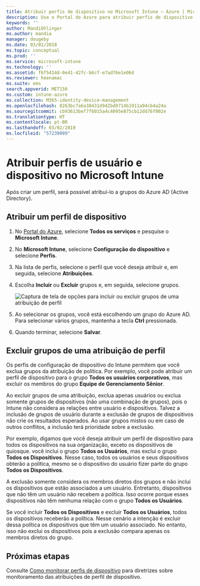 ```yaml
---
title: Atribuir perfis de dispositivo no Microsoft Intune – Azure | Microsoft Docs
description: Use o Portal do Azure para atribuir perfis de dispositivo e políticas a usuários e a dispositivos. Saiba como excluir grupos de uma atribuição de perfil no Microsoft Intune.
keywords: ''
author: MandiOhlinger
ms.author: mandia
manager: dougeby
ms.date: 03/01/2018
ms.topic: conceptual
ms.prod: ''
ms.service: microsoft-intune
ms.technology: ''
ms.assetid: f6f5414d-0e41-42fc-b6cf-e7ad76e1e06d
ms.reviewer: heenamac
ms.suite: ems
search.appverid: MET150
ms.custom: intune-azure
ms.collection: M365-identity-device-management
ms.openlocfilehash: 8263bc7a6a38431d942bd8714b1911a94cb4a24a
ms.sourcegitcommit: cb93613bef7f6015a4c4095e875cb12dd76f002e
ms.translationtype: HT
ms.contentlocale: pt-BR
ms.lasthandoff: 03/02/2019
ms.locfileid: "57239009"
---
```

# <a name="assign-user-and-device-profiles-in-microsoft-intune"></a>Atribuir perfis de usuário e dispositivo no Microsoft Intune

Após criar um perfil, será possível atribuí-lo a grupos do Azure AD (Active Directory).

## <a name="assign-a-device-profile"></a>Atribuir um perfil de dispositivo

1. No [Portal do Azure](https://portal.azure.com), selecione **Todos os serviços** e pesquise o **Microsoft Intune**.
2. No **Microsoft Intune**, selecione **Configuração do dispositivo** e selecione **Perfis**.
3. Na lista de perfis, selecione o perfil que você deseja atribuir e, em seguida, selecione **Atribuições**.
4. Escolha **Incluir** ou **Excluir** grupos e, em seguida, selecione grupos.  

    ![Captura de tela de opções para incluir ou excluir grupos de uma atribuição de perfil](./media/group-include-exclude.png)

5. Ao selecionar os grupos, você está escolhendo um grupo do Azure AD. Para selecionar vários grupos, mantenha a tecla **Ctrl** pressionada.
6. Quando terminar, selecione **Salvar**.

## <a name="exclude-groups-from-a-profile-assignment"></a>Excluir grupos de uma atribuição de perfil

Os perfis de configuração de dispositivo do Intune permitem que você exclua grupos da atribuição de política. Por exemplo, você pode atribuir um perfil de dispositivo para o grupo **Todos os usuários corporativos**, mas excluir os membros do grupo **Equipe de Gerenciamento Sênior**.

Ao excluir grupos de uma atribuição, exclua apenas usuários ou exclua somente grupos de dispositivos (não uma combinação de grupos), pois o Intune não considera as relações entre usuário e dispositivos. Talvez a inclusão de grupos de usuário durante a exclusão de grupos de dispositivos não crie os resultados esperados. Ao usar grupos mistos ou em caso de outros conflitos, a inclusão terá prioridade sobre a exclusão.

Por exemplo, digamos que você deseja atribuir um perfil de dispositivo para todos os dispositivos na sua organização, exceto os dispositivos de quiosque. você inclui o grupo **Todos os Usuários**, mas exclui o grupo **Todos os Dispositivos**. Nesse caso, todos os usuários e seus dispositivos obterão a política, mesmo se o dispositivo do usuário fizer parte do grupo **Todos os Dispositivos**.

A exclusão somente considera os membros diretos dos grupos e não inclui os dispositivos que estão associados a um usuário. Entretanto, dispositivos que não têm um usuário não recebem a política. Isso ocorre porque esses dispositivos não têm nenhuma relação com o grupo **Todos os Usuários**.

Se você incluir **Todos os Dispositivos** e excluir **Todos os Usuários**, todos os dispositivos receberão a política. Nesse cenário a intenção é excluir dessa política os dispositivos que têm um usuário associado. No entanto, isso não exclui os dispositivos pois a exclusão compara apenas os membros diretos do grupo.

## <a name="next-steps"></a>Próximas etapas
Consulte [Como monitorar perfis de dispositivo](device-profile-monitor.md) para diretrizes sobre monitoramento das atribuições de perfil de dispositivo.
